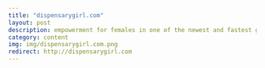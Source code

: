 ```yaml
---
title: "dispensarygirl.com"
layout: post
description: empowerment for females in one of the newest and fastest growing industries
category: content
img: img/dispensarygirl.com.png
redirect: http://dispensarygirl.com
---
```



